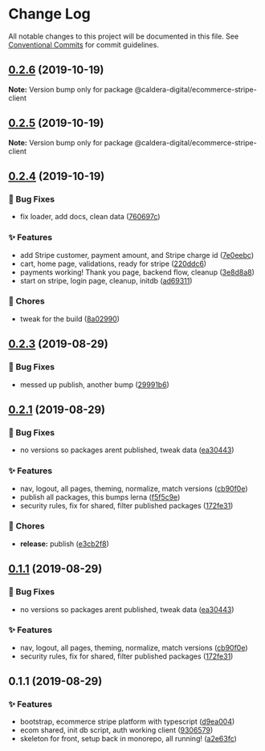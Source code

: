 # Change Log

All notable changes to this project will be documented in this file.
See [Conventional Commits](https://conventionalcommits.org) for commit guidelines.

<a name="0.2.6"></a>
## [0.2.6](https://github.com/caldera-digital/platform/compare/@caldera-digital/ecommerce-stripe-client@0.2.5...@caldera-digital/ecommerce-stripe-client@0.2.6) (2019-10-19)

**Note:** Version bump only for package @caldera-digital/ecommerce-stripe-client





<a name="0.2.5"></a>
## [0.2.5](https://github.com/caldera-digital/platform/compare/@caldera-digital/ecommerce-stripe-client@0.2.4...@caldera-digital/ecommerce-stripe-client@0.2.5) (2019-10-19)

**Note:** Version bump only for package @caldera-digital/ecommerce-stripe-client





<a name="0.2.4"></a>
## [0.2.4](https://github.com/caldera-digital/platform/compare/@caldera-digital/ecommerce-stripe-client@0.2.3...@caldera-digital/ecommerce-stripe-client@0.2.4) (2019-10-19)


### :bug: Bug Fixes

* fix loader, add docs, clean data ([760697c](https://github.com/caldera-digital/platform/commit/760697c))


### :sparkles: Features

* add Stripe customer,  payment amount, and Stripe charge id ([7e0eebc](https://github.com/caldera-digital/platform/commit/7e0eebc))
* cart, home page, validations, ready for stripe ([220ddc6](https://github.com/caldera-digital/platform/commit/220ddc6))
* payments working! Thank you page, backend flow, cleanup ([3e8d8a8](https://github.com/caldera-digital/platform/commit/3e8d8a8))
* start on stripe, login page, cleanup, initdb ([ad69311](https://github.com/caldera-digital/platform/commit/ad69311))


### :ticket: Chores

* tweak for the build ([8a02990](https://github.com/caldera-digital/platform/commit/8a02990))





<a name="0.2.3"></a>
## [0.2.3](https://github.com/caldera-digital/platform/compare/@caldera-digital/ecommerce-stripe-client@0.2.1...@caldera-digital/ecommerce-stripe-client@0.2.3) (2019-08-29)


### :bug: Bug Fixes

* messed up publish, another bump ([29991b6](https://github.com/caldera-digital/platform/commit/29991b6))





<a name="0.2.1"></a>
## [0.2.1](https://github.com/caldera-digital/platform/compare/@caldera-digital/ecommerce-stripe-client@0.1.1...@caldera-digital/ecommerce-stripe-client@0.2.1) (2019-08-29)


### :bug: Bug Fixes

* no versions so packages arent published, tweak data ([ea30443](https://github.com/caldera-digital/platform/commit/ea30443))


### :sparkles: Features

* nav, logout, all pages, theming, normalize, match versions ([cb90f0e](https://github.com/caldera-digital/platform/commit/cb90f0e))
* publish all packages, this bumps lerna ([f5f5c9e](https://github.com/caldera-digital/platform/commit/f5f5c9e))
* security rules, fix for shared, filter published packages ([172fe31](https://github.com/caldera-digital/platform/commit/172fe31))


### :ticket: Chores

* **release:** publish ([e3cb2f8](https://github.com/caldera-digital/platform/commit/e3cb2f8))





<a name="0.1.1"></a>
## [0.1.1](https://github.com/caldera-digital/platform/compare/@caldera-digital/ecommerce-stripe-client@0.1.1...@caldera-digital/ecommerce-stripe-client@0.1.1) (2019-08-29)


### :bug: Bug Fixes

* no versions so packages arent published, tweak data ([ea30443](https://github.com/caldera-digital/platform/commit/ea30443))


### :sparkles: Features

* nav, logout, all pages, theming, normalize, match versions ([cb90f0e](https://github.com/caldera-digital/platform/commit/cb90f0e))
* security rules, fix for shared, filter published packages ([172fe31](https://github.com/caldera-digital/platform/commit/172fe31))





<a name="0.1.1"></a>
## 0.1.1 (2019-08-29)


### :sparkles: Features

* bootstrap, ecommerce stripe platform with typescript ([d9ea004](https://github.com/caldera-digital/platform/commit/d9ea004))
* ecom shared, init db script, auth working client ([9306579](https://github.com/caldera-digital/platform/commit/9306579))
* skeleton for front, setup back in monorepo, all running! ([a2e63fc](https://github.com/caldera-digital/platform/commit/a2e63fc))
